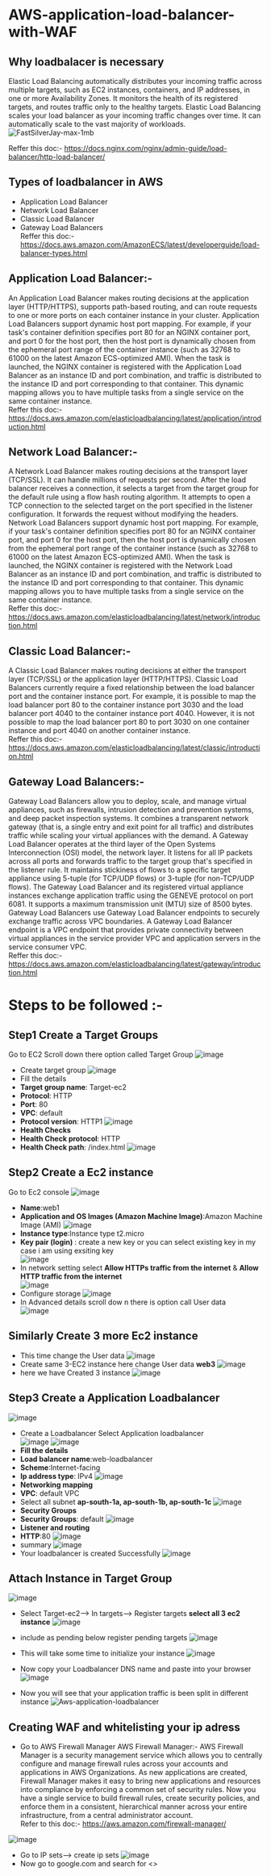 # AWS-application-load-balancer-with-WAF

## Why loadbalacer is necessary
Elastic Load Balancing automatically distributes your incoming traffic across multiple targets, such as EC2 instances, containers, and IP addresses, in one or more Availability Zones. It monitors the health of its registered targets, and routes traffic only to the healthy targets. Elastic Load Balancing scales your load balancer as your incoming traffic changes over time. It can automatically scale to the vast majority of workloads. <br>
![FastSilverJay-max-1mb](https://user-images.githubusercontent.com/63963025/169843771-d86cfb8f-56aa-41e4-988e-4b7932e6c863.gif)

Reffer this doc:- https://docs.nginx.com/nginx/admin-guide/load-balancer/http-load-balancer/
## Types of loadbalancer in AWS
- Application Load Balancer
- Network Load Balancer
- Classic Load Balancer
- Gateway Load Balancers <br>
Reffer this doc:- https://docs.aws.amazon.com/AmazonECS/latest/developerguide/load-balancer-types.html
## Application Load Balancer:- <br>
An Application Load Balancer makes routing decisions at the application layer (HTTP/HTTPS), supports path-based routing, and can route requests to one or more ports on each container instance in your cluster. Application Load Balancers support dynamic host port mapping. For example, if your task's container definition specifies port 80 for an NGINX container port, and port 0 for the host port, then the host port is dynamically chosen from the ephemeral port range of the container instance (such as 32768 to 61000 on the latest Amazon ECS-optimized AMI). When the task is launched, the NGINX container is registered with the Application Load Balancer as an instance ID and port combination, and traffic is distributed to the instance ID and port corresponding to that container. This dynamic mapping allows you to have multiple tasks from a single service on the same container instance. <br>
Reffer this doc:- https://docs.aws.amazon.com/elasticloadbalancing/latest/application/introduction.html

##  Network Load Balancer:- 
A Network Load Balancer makes routing decisions at the transport layer (TCP/SSL). It can handle millions of requests per second. After the load balancer receives a connection, it selects a target from the target group for the default rule using a flow hash routing algorithm. It attempts to open a TCP connection to the selected target on the port specified in the listener configuration. It forwards the request without modifying the headers. Network Load Balancers support dynamic host port mapping. For example, if your task's container definition specifies port 80 for an NGINX container port, and port 0 for the host port, then the host port is dynamically chosen from the ephemeral port range of the container instance (such as 32768 to 61000 on the latest Amazon ECS-optimized AMI). When the task is launched, the NGINX container is registered with the Network Load Balancer as an instance ID and port combination, and traffic is distributed to the instance ID and port corresponding to that container. This dynamic mapping allows you to have multiple tasks from a single service on the same container instance. <br>
Reffer this doc:- https://docs.aws.amazon.com/elasticloadbalancing/latest/network/introduction.html

## Classic Load Balancer:- 
A Classic Load Balancer makes routing decisions at either the transport layer (TCP/SSL) or the application layer (HTTP/HTTPS). Classic Load Balancers currently require a fixed relationship between the load balancer port and the container instance port. For example, it is possible to map the load balancer port 80 to the container instance port 3030 and the load balancer port 4040 to the container instance port 4040. However, it is not possible to map the load balancer port 80 to port 3030 on one container instance and port 4040 on another container instance. <br>
Reffer this doc:- https://docs.aws.amazon.com/elasticloadbalancing/latest/classic/introduction.html

## Gateway Load Balancers:-
Gateway Load Balancers allow you to deploy, scale, and manage virtual appliances, such as firewalls, intrusion detection and prevention systems, and deep packet inspection systems. It combines a transparent network gateway (that is, a single entry and exit point for all traffic) and distributes traffic while scaling your virtual appliances with the demand. A Gateway Load Balancer operates at the third layer of the Open Systems Interconnection (OSI) model, the network layer. It listens for all IP packets across all ports and forwards traffic to the target group that's specified in the listener rule. It maintains stickiness of flows to a specific target appliance using 5-tuple (for TCP/UDP flows) or 3-tuple (for non-TCP/UDP flows). The Gateway Load Balancer and its registered virtual appliance instances exchange application traffic using the GENEVE protocol on port 6081. It supports a maximum transmission unit (MTU) size of 8500 bytes. Gateway Load Balancers use Gateway Load Balancer endpoints to securely exchange traffic across VPC boundaries. A Gateway Load Balancer endpoint is a VPC endpoint that provides private connectivity between virtual appliances in the service provider VPC and application servers in the service consumer VPC. <br>
Reffer this doc:- https://docs.aws.amazon.com/elasticloadbalancing/latest/gateway/introduction.html

# Steps to be followed :- 

## Step1 Create a Target Groups
Go to EC2 Scroll down there option called Target Group
![image](https://user-images.githubusercontent.com/63963025/169863345-3c07387e-466d-4e68-8ec0-0f1b50a82993.png)
- Create target group
![image](https://user-images.githubusercontent.com/63963025/169863484-ba88af11-a458-4bd1-9b7f-75ce25ef2a74.png)
- Fill the details <br>
- <b>Target group name</b>: Target-ec2
- <b>Protocol</b>: HTTP
- <b>Port</b>: 80
- <b>VPC</b>: default
- <b>Protocol version</b>: HTTP1
![image](https://user-images.githubusercontent.com/63963025/169865233-d87d9ff4-c609-4449-8c68-cd24a0469bf0.png)
- <b>Health Checks</b> 
- <b>Health Check protocol</b>: HTTP
- <b>Health Check path</b>: /index.html
![image](https://user-images.githubusercontent.com/63963025/169865823-5210f82d-c627-47cb-90e1-80e96ea07f8a.png)

## Step2 Create a Ec2 instance 
Go to Ec2 console 
![image](https://user-images.githubusercontent.com/63963025/170025426-9279a4e8-9fe3-448a-9465-7dfee0263aeb.png)
- <b>Name</b>:web1
- <b>Application and OS Images (Amazon Machine Image)</b>:Amazon Machine Image (AMI)
![image](https://user-images.githubusercontent.com/63963025/170025728-2367d8b3-5d24-407f-9af0-0c2548ec0569.png)
- <b>Instance type</b>:Instance type t2.micro
- <b>Key pair (login) </b>: create a new key or you can select existing key in my case i am using exsiting key <br>
![image](https://user-images.githubusercontent.com/63963025/170026856-6ed0aaa8-1984-4530-8576-bb18fdaf60c4.png)
- In network setting select <b>Allow HTTPs traffic from the internet</b> & <b>Allow HTTP traffic from the internet</b>  
 ![image](https://user-images.githubusercontent.com/63963025/170035261-cad15e94-2553-49db-bbc4-5a092522833c.png)
- Configure storage
 ![image](https://user-images.githubusercontent.com/63963025/170035861-9608088a-2cd9-4583-af22-077d84373258.png)
- In Advanced details scroll dow n there is option call User data  
![image](https://user-images.githubusercontent.com/63963025/170061615-2c4b86e1-5328-47b7-ab0a-0721f1574cd4.png)
## Similarly Create 3 more Ec2 instance 
- This time change the User data 
![image](https://user-images.githubusercontent.com/63963025/170085452-6a3f7a30-2e94-4e42-8dfc-b25a9707545d.png)
- Create same 3-EC2 instance here change User data  <b>web3</b>
![image](https://user-images.githubusercontent.com/63963025/170086310-6b97df5a-06c6-4efd-80a3-f5e481a9748f.png)
- here we have Created 3 instance
![image](https://user-images.githubusercontent.com/63963025/170087050-38202463-48a7-4ed3-a447-2898b9ddbb5f.png)

## Step3 Create a Application Loadbalancer 
![image](https://user-images.githubusercontent.com/63963025/170063881-02defe7e-6d50-4754-9cb1-3ee3f53a8590.png)
- Create a Loadbalancer Select Application loadbalancer  
![image](https://user-images.githubusercontent.com/63963025/170078120-83fe780f-20ad-48aa-bed7-eeb21fe2ad8c.png)
![image](https://user-images.githubusercontent.com/63963025/170078519-346d233f-ddb6-4300-8c6b-1846917064ec.png)
- <b>Fill the details</b>
- <b>Load balancer name</b>:web-loadbalancer
- <b>Scheme</b>:Internet-facing
- <b>Ip address type</b>: IPv4
![image](https://user-images.githubusercontent.com/63963025/170079352-0c0d5e95-8342-4d7c-9868-7f6e7f4bec1b.png)
- <b>Networking mapping</b>
- <b>VPC</b>: default VPC
- Select all subnet <b> ap-south-1a, ap-south-1b, ap-south-1c</b>
![image](https://user-images.githubusercontent.com/63963025/170080147-5dcb37a6-bb84-443e-b3e4-f04c5238a732.png)
- <b>Security Groups</b>
- <b>Security Groups</b>: default 
![image](https://user-images.githubusercontent.com/63963025/170080281-95e87ef9-e194-4f64-a9ac-0e81b2302a48.png)
- <b> Listener and routing </b>
- <b> HTTP</b>:80
![image](https://user-images.githubusercontent.com/63963025/170081112-3f205a62-2b82-406f-888d-60cc2945bb28.png)
- summary 
![image](https://user-images.githubusercontent.com/63963025/170080992-c9b87e56-e06f-4a39-9e15-3e1a70e52996.png)
- Your loadbalancer is created Successfully 
![image](https://user-images.githubusercontent.com/63963025/170083487-9dca2601-0551-4705-90ca-9e689f612fec.png)

## Attach Instance in Target Group 
![image](https://user-images.githubusercontent.com/63963025/170087571-d8ec863d-ec02-48de-b066-42876bf5398c.png)
- Select Target-ec2--> In targets--> Register targets <b>select all 3 ec2 instance</b> 
![image](https://user-images.githubusercontent.com/63963025/170088460-d25c251d-0278-46dc-9f4e-b0c9e812e3d0.png)
- include as pending below register pending targets 
![image](https://user-images.githubusercontent.com/63963025/170090648-36995356-dc3c-4f8e-9164-48c869fa8e6a.png)

- This will take some time to initialize your instance 
![image](https://user-images.githubusercontent.com/63963025/170091232-a1f7d9be-3cd4-4973-bf1b-81705b11cf8d.png)
 
- Now copy your Loadbalancer DNS name and paste into your browser 
![image](https://user-images.githubusercontent.com/63963025/170093085-a217b25a-663c-4790-a266-6b9c812912de.png)

- Now you will see that your application traffic is been split in different instance 
![Aws-application-loadbalancer](https://user-images.githubusercontent.com/63963025/170094886-48468f34-4606-446c-8026-9eca009c7f16.gif)

## Creating WAF and whitelisting your ip adress 
- Go to AWS Firewall Manager 
AWS Firewall Manager:-
AWS Firewall Manager is a security management service which allows you to centrally configure and manage firewall rules across your accounts and applications in AWS Organizations. As new applications are created, Firewall Manager makes it easy to bring new applications and resources into compliance by enforcing a common set of security rules. Now you have a single service to build firewall rules, create security policies, and enforce them in a consistent, hierarchical manner across your entire infrastructure, from a central administrator account.<br>
Refer to this doc:- https://aws.amazon.com/firewall-manager/

![image](https://user-images.githubusercontent.com/63963025/170096520-4f3bedce-59cf-4841-86ba-9cc8b3c7c1cf.png)

- Go to IP sets--> create ip sets 
 ![image](https://user-images.githubusercontent.com/63963025/170097238-1c90d761-828f-426d-bed9-ff66fd91ea68.png)
- Now go to google.com and search for <>
